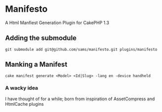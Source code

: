 # Manifesto

A Html Manfiest Generation Plugin for CakePHP 1.3

## Adding the submodule

`git submodule add git@github.com/sams/manifesto.git plugins/manifesto`

## Manking a Manifest

`cake manifest generate <Model> <Id|Slug> -lang en -device handheld`



### A wacky idea

I have thought of for a while; born from inspiration of AssetCompress and HtmlCache plugins